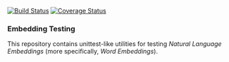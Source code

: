 [![Build Status](https://travis-ci.com/mpss2019fn1/embedding-testing.svg?branch=master)](https://travis-ci.com/mpss2019fn1/embedding-testing)
[![Coverage Status](https://coveralls.io/repos/github/mpss2019fn1/embedding-testing/badge.svg?branch=master)](https://coveralls.io/github/mpss2019fn1/embedding-testing?branch=master)

### Embedding Testing

This repository contains unittest-like utilities for testing _Natural Language Embeddings_ (more specifically, _Word Embeddings_).
